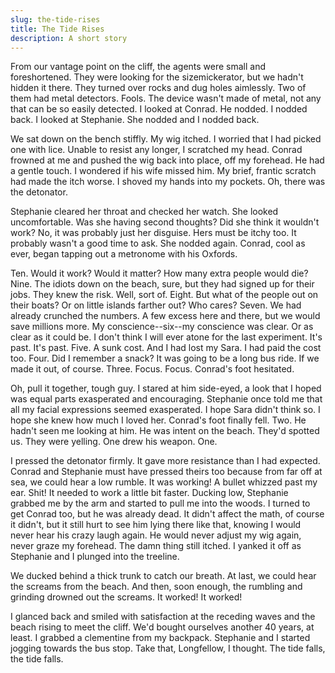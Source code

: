 ```yaml
---
slug: the-tide-rises
title: The Tide Rises
description: A short story
---
```


From our vantage point on the cliff, the agents were small and
foreshortened. They were looking for the sizemickerator, but we hadn't hidden
it there. They turned over rocks and dug holes aimlessly. Two of them had metal
detectors. Fools. The device wasn't made of metal, not any that can be so easily detected.
I looked at Conrad. He nodded. I nodded back. I looked at Stephanie. She nodded and I
nodded back.

We sat down on the bench stiffly. My wig itched. I worried that I had picked one with
lice. Unable to resist any longer, I scratched my head. Conrad frowned at me and pushed
the wig back into place, off my forehead. He had a gentle touch. I wondered if his
wife missed him. My brief, frantic scratch had made the itch worse. I shoved my hands into
my pockets. Oh, there was the detonator.

Stephanie cleared her throat and checked her watch. She looked uncomfortable. Was she
having second thoughts? Did she think it wouldn't work? No, it was probably just her
disguise. Hers must be itchy too. It probably wasn't a good time to ask. She nodded again.
Conrad, cool as ever, began tapping out a metronome with his Oxfords.

Ten. Would it work? Would it matter? How many extra people would die? Nine. The
idiots down on the beach, sure, but they had signed up for their jobs. They knew the
risk. Well, sort of. Eight. But what of the people out on their boats? Or on little islands
farther out? Who cares? Seven. We had already crunched the numbers. A few excess here and
there, but we would save millions more. My conscience--six--my conscience was clear. Or
as clear as it could be. I don't think I will ever atone for the last experiment. It's
past. It's past. Five. A sunk cost. And I had lost my Sara. I had paid the cost too. Four.
Did I remember a snack? It was going to be a long bus ride. If we made it out, of course.
Three. Focus. Focus. Conrad's foot hesitated.

Oh, pull it together, tough guy. I stared at him side-eyed, a look that I hoped was
equal parts exasperated and encouraging. Stephanie once told me that all my facial
expressions seemed exasperated. I hope Sara didn't think so. I hope she knew how much
I loved her. Conrad's foot finally fell. Two. He hadn't seen me looking at him. He was
intent on the beach. They'd spotted us. They were yelling. One drew his weapon. One.

I pressed the detonator firmly. It gave more resistance than I had expected. Conrad and
Stephanie must have pressed theirs too because from far off at sea, we could hear a low
rumble. It was working! A bullet whizzed past my ear. Shit! It needed to work a little bit
faster. Ducking low, Stephanie grabbed me by the arm and started to pull me into the woods.
I turned to get Conrad too, but he was already dead. It didn't affect the math, of course
it didn't, but it still hurt to see him lying there like that, knowing I would never
hear his crazy laugh again. He would never adjust my wig again, never graze my forehead.
The damn thing still itched. I yanked it off as Stephanie and I plunged into the treeline.

We ducked behind a thick trunk to catch our breath. At last, we could hear the screams
from the beach. And then, soon enough, the rumbling and grinding drowned out the screams.
It worked! It worked!

I glanced back and smiled with satisfaction at the receding waves and the beach rising
to meet the cliff. We'd bought ourselves another 40 years, at least. I grabbed a clementine
from my backpack. Stephanie and I started jogging towards the bus stop. Take that, Longfellow,
I thought. The tide falls, the tide falls.
